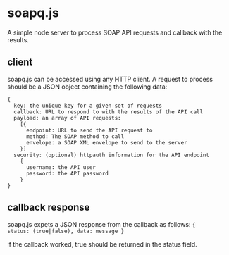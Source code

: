 soapq.js
=======

A simple node server to process SOAP API requests and callback with the results.

client
------

soapq.js can be accessed using any HTTP client. A request to process should be a JSON
object containing the following data:

```
{
  key: the unique key for a given set of requests
  callback: URL to respond to with the results of the API call
  payload: an array of API requests:
    [{
      endpoint: URL to send the API request to
      method: The SOAP method to call
      envelope: a SOAP XML envelope to send to the server
    }]
  security: (optional) httpauth information for the API endpoint
    {
      username: the API user
      password: the API password
    }
}
```

callback response
-----------------

soapq.js expets a JSON response from the callback as follows:
<code>{ status: (true|false), data: message }</code>

if the callback worked, true should be returned in the status field.
